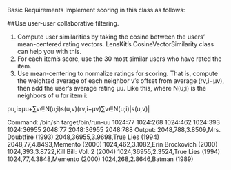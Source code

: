 Basic Requirements
Implement scoring in this class as follows:

##Use user-user collaborative filtering.

1. Compute user similarities by taking the cosine between the users’ mean-centered rating vectors. LensKit’s CosineVectorSimilarity class can help you with this.
2. For each item’s score, use the 30 most similar users who have rated the item.
3. Use mean-centering to normalize ratings for scoring. That is, compute the weighted average of each neighbor v’s offset from average (rv,i−μv), then add the user’s average rating μu. Like this, where N(u;i) is the neighbors of u for item i:

pu,i=μu+∑v∈N(u;i)s(u,v)(rv,i−μv)∑v∈N(u;i)|s(u,v)|

Command:
/bin/sh target/bin/run-uu 1024:77 1024:268 1024:462 1024:393 1024:36955 2048:77 2048:36955 2048:788
Output:
2048,788,3.8509,Mrs. Doubtfire (1993)
2048,36955,3.9698,True Lies (1994)
2048,77,4.8493,Memento (2000)
1024,462,3.1082,Erin Brockovich (2000)
1024,393,3.8722,Kill Bill: Vol. 2 (2004)
1024,36955,2.3524,True Lies (1994)
1024,77,4.3848,Memento (2000)
1024,268,2.8646,Batman (1989)